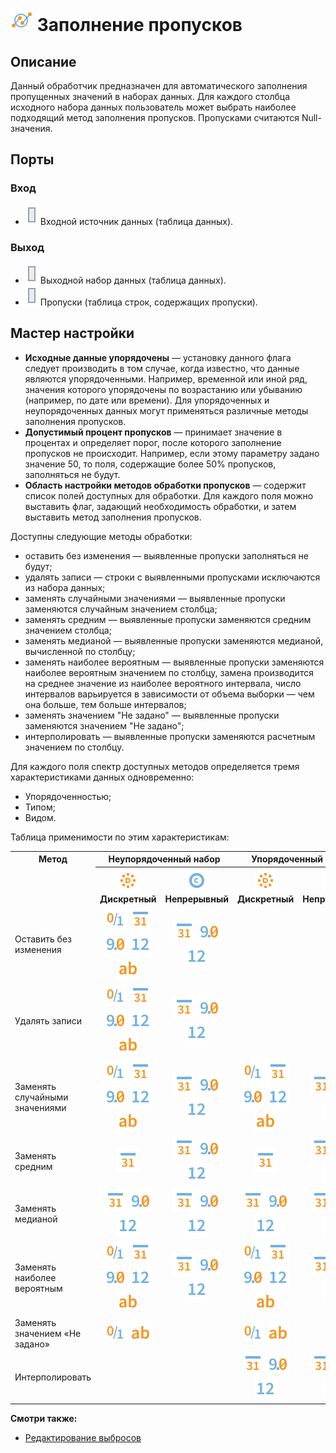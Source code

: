 # ![ ](../../images/icons/components/plausible_default.svg) Заполнение пропусков

## Описание

Данный обработчик предназначен для автоматического заполнения пропущенных значений в наборах данных.
Для каждого столбца исходного набора данных пользователь может выбрать наиболее подходящий метод заполнения пропусков. Пропусками считаются Null-значения.

## Порты

### Вход

* ![ ](../../images/icons/ports/input_table_inactive.svg) Входной источник данных (таблица данных).

### Выход

* ![ ](../../images/icons/ports/output_table_inactive.svg) Выходной набор данных (таблица данных).
* ![ ](../../images/icons/ports/output_table_inactive.svg) Пропуски (таблица строк, содержащих пропуски).

## Мастер настройки

* **Исходные данные упорядочены** — установку данного флага следует производить в том случае, когда известно, что данные являются упорядоченными. Например, временной или иной ряд, значения которого упорядочены по возрастанию или убыванию (например, по дате или времени). Для упорядоченных и неупорядоченных данных могут применяться различные методы заполнения пропусков.
* **Допустимый процент пропусков** — принимает значение в процентах и определяет порог, после которого заполнение пропусков не происходит. Например, если этому параметру задано значение 50, то поля, содержащие более 50% пропусков, заполняться не будут.
* **Область настройки методов обработки пропусков** — содержит список полей доступных для обработки. Для каждого поля можно выставить флаг, задающий необходимость обработки, и затем выставить метод заполнения пропусков.

Доступны следующие методы обработки:

* оставить без изменения — выявленные пропуски заполняться не будут;
* удалять записи — строки с выявленными пропусками исключаются из набора данных;
* заменять случайными значениями — выявленные пропуски заменяются случайным значением столбца;
* заменять средним — выявленные пропуски заменяются средним значением столбца;
* заменять медианой — выявленные пропуски заменяются медианой, вычисленной по столбцу;
* заменять наиболее вероятным — выявленные пропуски заменяются наиболее вероятным значением по столбцу, замена производится на среднее значение из наиболее вероятного интервала, число интервалов варьируется в зависимости от объема выборки — чем она больше, тем больше интервалов;
* заменять значением "Не задано" — выявленные пропуски заменяются значением "Не задано";
* интерполировать — выявленные пропуски заменяются расчетным значением по столбцу.

Для каждого поля спектр доступных методов определяется тремя характеристиками данных одновременно:

* Упорядоченностью;
* Типом;
* Видом.

Таблица применимости по этим характеристикам:

<table>
<tr><th valign=top align=center rowspan=2>Метод</th><th align=center colspan=2>Неупорядоченный набор</th><th align=center colspan=2>Упорядоченный набор</th></tr>
<tr><th align=center><img src=../../images/icons/data-types/discrete_default.svg> Дискретный</th><th align=center><img src=../../images/icons/data-types/continuous_default.svg> Непрерывный</th><th align=center><img src=../../images/icons/data-types/discrete_default.svg> Дискретный</th><th align=center><img src=../../images/icons/data-types/continuous_default.svg> Непрерывный</th></tr>
<tr><td align=left>Оставить без изменения</td><td align=center><img src=../../images/icons/data-types/boolean_default.svg> <img src=../../images/icons/data-types/datetime_default.svg> <img src=../../images/icons/data-types/float_default.svg> <img src=../../images/icons/data-types/integer_default.svg> <img src=../../images/icons/data-types/string_default.svg></td><td align=center><img src=../../images/icons/data-types/datetime_default.svg> <img src=../../images/icons/data-types/float_default.svg> <img src=../../images/icons/data-types/integer_default.svg></td><td></td><td></td></tr>
<tr><td align=left>Удалять записи</td><td align=center><img src=../../images/icons/data-types/boolean_default.svg> <img src=../../images/icons/data-types/datetime_default.svg> <img src=../../images/icons/data-types/float_default.svg> <img src=../../images/icons/data-types/integer_default.svg> <img src=../../images/icons/data-types/string_default.svg></td><td align=center><img src=../../images/icons/data-types/datetime_default.svg> <img src=../../images/icons/data-types/float_default.svg> <img src=../../images/icons/data-types/integer_default.svg></td><td align=center></td><td align=center></td></tr>
<tr><td align=left>Заменять случайными значениями</td><td align=center><img src=../../images/icons/data-types/boolean_default.svg> <img src=../../images/icons/data-types/datetime_default.svg> <img src=../../images/icons/data-types/float_default.svg> <img src=../../images/icons/data-types/integer_default.svg> <img src=../../images/icons/data-types/string_default.svg></td><td align=center><img src=../../images/icons/data-types/datetime_default.svg> <img src=../../images/icons/data-types/float_default.svg> <img src=../../images/icons/data-types/integer_default.svg></td><td align=center><img src=../../images/icons/data-types/boolean_default.svg> <img src=../../images/icons/data-types/datetime_default.svg> <img src=../../images/icons/data-types/float_default.svg> <img src=../../images/icons/data-types/integer_default.svg> <img src=../../images/icons/data-types/string_default.svg></td><td align=center><img src=../../images/icons/data-types/datetime_default.svg> <img src=../../images/icons/data-types/float_default.svg> <img src=../../images/icons/data-types/integer_default.svg></td></tr>
<tr><td align=left>Заменять средним</td><td align=center><img src=../../images/icons/data-types/datetime_default.svg></td><td align=center> <img src=../../images/icons/data-types/datetime_default.svg> <img src=../../images/icons/data-types/float_default.svg> <img src=../../images/icons/data-types/integer_default.svg></td><td align=center><img src=../../images/icons/data-types/datetime_default.svg></td><td align=center><img src=../../images/icons/data-types/datetime_default.svg> <img src=../../images/icons/data-types/float_default.svg> <img src=../../images/icons/data-types/integer_default.svg></td></tr>
<tr><td align=left>Заменять медианой</td><td align=center><img src=../../images/icons/data-types/datetime_default.svg> <img src=../../images/icons/data-types/float_default.svg> <img src=../../images/icons/data-types/integer_default.svg></td><td align=center><img src=../../images/icons/data-types/datetime_default.svg> <img src=../../images/icons/data-types/float_default.svg> <img src=../../images/icons/data-types/integer_default.svg></td><td align=center><img src=../../images/icons/data-types/datetime_default.svg> <img src=../../images/icons/data-types/float_default.svg> <img src=../../images/icons/data-types/integer_default.svg></td><td align=center><img src=../../images/icons/data-types/datetime_default.svg> <img src=../../images/icons/data-types/float_default.svg> <img src=../../images/icons/data-types/integer_default.svg></td></tr>
<tr><td align=left>Заменять наиболее вероятным</td><td align=center><img src=../../images/icons/data-types/boolean_default.svg> <img src=../../images/icons/data-types/datetime_default.svg> <img src=../../images/icons/data-types/float_default.svg> <img src=../../images/icons/data-types/integer_default.svg> <img src=../../images/icons/data-types/string_default.svg></td><td align=center><img src=../../images/icons/data-types/datetime_default.svg> <img src=../../images/icons/data-types/float_default.svg> <img src=../../images/icons/data-types/integer_default.svg></td><td align=center><img src=../../images/icons/data-types/boolean_default.svg> <img src=../../images/icons/data-types/datetime_default.svg> <img src=../../images/icons/data-types/float_default.svg> <img src=../../images/icons/data-types/integer_default.svg> <img src=../../images/icons/data-types/string_default.svg></td><td align=center><img src=../../images/icons/data-types/datetime_default.svg> <img src=../../images/icons/data-types/float_default.svg> <img src=../../images/icons/data-types/integer_default.svg></td></tr>
<tr><td align=left>Заменять значением «Не задано»</td><td align=center><img src=../../images/icons/data-types/boolean_default.svg> <img src=../../images/icons/data-types/string_default.svg></td><td></td><td align=center><img src=../../images/icons/data-types/boolean_default.svg> <img src=../../images/icons/data-types/string_default.svg></td><td></td></tr>
<tr><td align=left>Интерполировать</td><td></td><td></td><td align=center><img src=../../images/icons/data-types/datetime_default.svg> <img src=../../images/icons/data-types/float_default.svg> <img src=../../images/icons/data-types/integer_default.svg></td><td align=center><img src=../../images/icons/data-types/datetime_default.svg> <img src=../../images/icons/data-types/float_default.svg> <img src=../../images/icons/data-types/integer_default.svg></td></tr>
</table>

**Смотри также:**

* [Редактирование выбросов](./editing-of-emissions.md)
